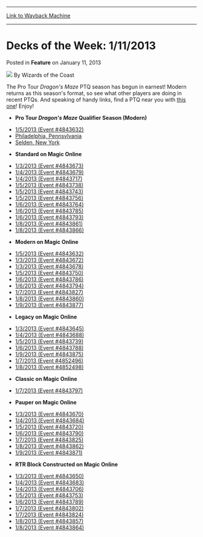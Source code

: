 
---
[Link to Wayback Machine](https://web.archive.org/web/20220118023008/https://magic.wizards.com/en/articles/archive/feature/decks-week-1112013-2013-01-11)

[_metadata_:wayback_url]:- "https://magic.wizards.com/en/articles/archive/feature/decks-week-1112013-2013-01-11"
[_metadata_:wayback_raw_url]:- "https://web.archive.org/web/20220118023008id_/https://magic.wizards.com/en/articles/archive/feature/decks-week-1112013-2013-01-11"
[_metadata_:wayback_capture_timestamp]:- "2022-01-18 02:30:08+00:00"
[_metadata_:description]:- "The Pro Tour Dragon's Maze PTQ season has begun in earnest! Modern returns as this season's format, so see what other players are doing in recent PTQs. And speaking of handy links, find a PTQ near you with this one! Enjoy!"
[_metadata_:generator]:- "Drupal 7 (http://drupal.org)"
[_metadata_:publish_date]:- "2013-01-11"
---


Decks of the Week: 1/11/2013
============================



 Posted in **Feature**
 on January 11, 2013 






![](https://media.magic.wizards.com/styles/auth_small/public/images/person/wizards_author.jpg)
By Wizards of the Coast












The Pro Tour *Dragon's Maze* PTQ season has begun in earnest! Modern returns as this season's format, so see what other players are doing in recent PTQs. And speaking of handy links, find a PTQ near you with [this one](http://www.wizards.com/Magic/TCG/Events.aspx?x=mtg/event/protour/qualifierlist#dgm)! Enjoy! 


* **Pro Tour *Dragon's Maze* Qualifier Season (Modern)**
+ [1/5/2013 (Event #4843632)](http://archive.wizards.com/Magic/Digital/MagicOnlineTourn.aspx?x=mtg/digital/magiconline/tourn/4843632)
+ [Philadelphia, Pennsylvania](/en/articles/archive/event-coverage/pro-tour-dragons-maze-qualifier-season-top-8-modern-decklists-2012)
+ [Selden, New York](/en/articles/archive/event-coverage/pro-tour-dragons-maze-qualifier-season-top-8-modern-decklists-2013-0)
* **Standard on Magic Online**
+ [1/3/2013 (Event #4843673)](http://archive.wizards.com/Magic/Digital/MagicOnlineTourn.aspx?x=mtg/digital/magiconline/tourn/4843673)
+ [1/4/2013 (Event #4843679)](http://archive.wizards.com/Magic/Digital/MagicOnlineTourn.aspx?x=mtg/digital/magiconline/tourn/4843679)
+ [1/4/2013 (Event #4843717)](http://archive.wizards.com/Magic/Digital/MagicOnlineTourn.aspx?x=mtg/digital/magiconline/tourn/4843717)
+ [1/5/2013 (Event #4843738)](http://archive.wizards.com/Magic/Digital/MagicOnlineTourn.aspx?x=mtg/digital/magiconline/tourn/4843738)
+ [1/5/2013 (Event #4843743)](http://archive.wizards.com/Magic/Digital/MagicOnlineTourn.aspx?x=mtg/digital/magiconline/tourn/4843743)
+ [1/5/2013 (Event #4843756)](http://archive.wizards.com/Magic/Digital/MagicOnlineTourn.aspx?x=mtg/digital/magiconline/tourn/4843756)
+ [1/6/2013 (Event #4843764)](http://archive.wizards.com/Magic/Digital/MagicOnlineTourn.aspx?x=mtg/digital/magiconline/tourn/4843764)
+ [1/6/2013 (Event #4843785)](http://archive.wizards.com/Magic/Digital/MagicOnlineTourn.aspx?x=mtg/digital/magiconline/tourn/4843785)
+ [1/6/2013 (Event #4843793)](http://archive.wizards.com/Magic/Digital/MagicOnlineTourn.aspx?x=mtg/digital/magiconline/tourn/4843793)
+ [1/8/2013 (Event #4843861)](http://archive.wizards.com/Magic/Digital/MagicOnlineTourn.aspx?x=mtg/digital/magiconline/tourn/4843861)
+ [1/8/2013 (Event #4843866)](http://archive.wizards.com/Magic/Digital/MagicOnlineTourn.aspx?x=mtg/digital/magiconline/tourn/4843866)
* **Modern on Magic Online**
+ [1/5/2013 (Event #4843632)](http://archive.wizards.com/Magic/Digital/MagicOnlineTourn.aspx?x=mtg/digital/magiconline/tourn/4843632)
+ [1/3/2013 (Event #4843672)](http://archive.wizards.com/Magic/Digital/MagicOnlineTourn.aspx?x=mtg/digital/magiconline/tourn/4843672)
+ [1/3/2013 (Event #4843678)](http://archive.wizards.com/Magic/Digital/MagicOnlineTourn.aspx?x=mtg/digital/magiconline/tourn/4843678)
+ [1/5/2013 (Event #4843750)](http://archive.wizards.com/Magic/Digital/MagicOnlineTourn.aspx?x=mtg/digital/magiconline/tourn/4843750)
+ [1/6/2013 (Event #4843786)](http://archive.wizards.com/Magic/Digital/MagicOnlineTourn.aspx?x=mtg/digital/magiconline/tourn/4843786)
+ [1/6/2013 (Event #4843794)](http://archive.wizards.com/Magic/Digital/MagicOnlineTourn.aspx?x=mtg/digital/magiconline/tourn/4843794)
+ [1/7/2013 (Event #4843827)](http://archive.wizards.com/Magic/Digital/MagicOnlineTourn.aspx?x=mtg/digital/magiconline/tourn/4843827)
+ [1/8/2013 (Event #4843860)](http://archive.wizards.com/Magic/Digital/MagicOnlineTourn.aspx?x=mtg/digital/magiconline/tourn/4843860)
+ [1/9/2013 (Event #4843877)](http://archive.wizards.com/Magic/Digital/MagicOnlineTourn.aspx?x=mtg/digital/magiconline/tourn/4843877)
* **Legacy on Magic Online**
+ [1/3/2013 (Event #4843645)](http://archive.wizards.com/Magic/Digital/MagicOnlineTourn.aspx?x=mtg/digital/magiconline/tourn/4843645)
+ [1/4/2013 (Event #4843688)](http://archive.wizards.com/Magic/Digital/MagicOnlineTourn.aspx?x=mtg/digital/magiconline/tourn/4843688)
+ [1/5/2013 (Event #4843739)](http://archive.wizards.com/Magic/Digital/MagicOnlineTourn.aspx?x=mtg/digital/magiconline/tourn/4843739)
+ [1/6/2013 (Event #4843788)](http://archive.wizards.com/Magic/Digital/MagicOnlineTourn.aspx?x=mtg/digital/magiconline/tourn/4843788)
+ [1/9/2013 (Event #4843875)](http://archive.wizards.com/Magic/Digital/MagicOnlineTourn.aspx?x=mtg/digital/magiconline/tourn/4843875)
+ [1/7/2013 (Event #4852496)](http://archive.wizards.com/Magic/Digital/MagicOnlineTourn.aspx?x=mtg/digital/magiconline/tourn/4852496)
+ [1/8/2013 (Event #4852498)](http://archive.wizards.com/Magic/Digital/MagicOnlineTourn.aspx?x=mtg/digital/magiconline/tourn/4852498)
* **Classic on Magic Online**
+ [1/7/2013 (Event #4843797)](http://archive.wizards.com/Magic/Digital/MagicOnlineTourn.aspx?x=mtg/digital/magiconline/tourn/4843797)
* **Pauper on Magic Online**
+ [1/3/2013 (Event #4843670)](http://archive.wizards.com/Magic/Digital/MagicOnlineTourn.aspx?x=mtg/digital/magiconline/tourn/4843670)
+ [1/4/2013 (Event #4843684)](http://archive.wizards.com/Magic/Digital/MagicOnlineTourn.aspx?x=mtg/digital/magiconline/tourn/4843684)
+ [1/5/2013 (Event #4843720)](http://archive.wizards.com/Magic/Digital/MagicOnlineTourn.aspx?x=mtg/digital/magiconline/tourn/4843720)
+ [1/6/2013 (Event #4843790)](http://archive.wizards.com/Magic/Digital/MagicOnlineTourn.aspx?x=mtg/digital/magiconline/tourn/4843790)
+ [1/7/2013 (Event #4843825)](http://archive.wizards.com/Magic/Digital/MagicOnlineTourn.aspx?x=mtg/digital/magiconline/tourn/4843825)
+ [1/8/2013 (Event #4843862)](http://archive.wizards.com/Magic/Digital/MagicOnlineTourn.aspx?x=mtg/digital/magiconline/tourn/4843862)
+ [1/9/2013 (Event #4843871)](http://archive.wizards.com/Magic/Digital/MagicOnlineTourn.aspx?x=mtg/digital/magiconline/tourn/4843871)
* **RTR Block Constructed on Magic Online**
+ [1/3/2013 (Event #4843650)](http://archive.wizards.com/Magic/Digital/MagicOnlineTourn.aspx?x=mtg/digital/magiconline/tourn/4843650)
+ [1/4/2013 (Event #4843683)](http://archive.wizards.com/Magic/Digital/MagicOnlineTourn.aspx?x=mtg/digital/magiconline/tourn/4843683)
+ [1/4/2013 (Event #4843706)](http://archive.wizards.com/Magic/Digital/MagicOnlineTourn.aspx?x=mtg/digital/magiconline/tourn/4843706)
+ [1/5/2013 (Event #4843753)](http://archive.wizards.com/Magic/Digital/MagicOnlineTourn.aspx?x=mtg/digital/magiconline/tourn/4843753)
+ [1/6/2013 (Event #4843789)](http://archive.wizards.com/Magic/Digital/MagicOnlineTourn.aspx?x=mtg/digital/magiconline/tourn/4843789)
+ [1/7/2013 (Event #4843802)](http://archive.wizards.com/Magic/Digital/MagicOnlineTourn.aspx?x=mtg/digital/magiconline/tourn/4843802)
+ [1/7/2013 (Event #4843824)](http://archive.wizards.com/Magic/Digital/MagicOnlineTourn.aspx?x=mtg/digital/magiconline/tourn/4843824)
+ [1/8/2013 (Event #4843857)](http://archive.wizards.com/Magic/Digital/MagicOnlineTourn.aspx?x=mtg/digital/magiconline/tourn/4843857)
+ [1/8/2013 (Event #4843864)](http://archive.wizards.com/Magic/Digital/MagicOnlineTourn.aspx?x=mtg/digital/magiconline/tourn/4843864)






